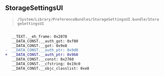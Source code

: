 ## StorageSettingsUI

> `/System/Library/PreferenceBundles/StorageSettingsUI.bundle/StorageSettingsUI`

```diff

   __TEXT.__eh_frame: 0x2078
   __DATA_CONST.__auth_got: 0xf00
   __DATA_CONST.__got: 0x9e8
-  __DATA_CONST.__auth_ptr: 0x9d0
+  __DATA_CONST.__auth_ptr: 0x9b8
   __DATA_CONST.__const: 0x2760
   __DATA_CONST.__cfstring: 0x19c0
   __DATA_CONST.__objc_classlist: 0xe8

```
